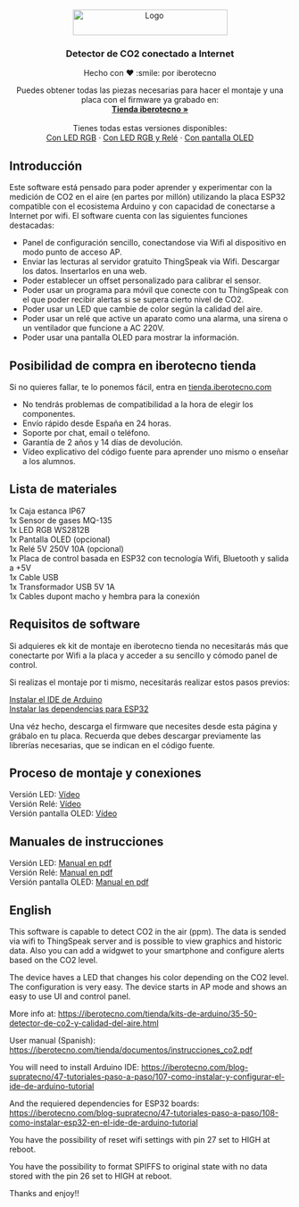 <!-- PROJECT LOGO -->
<br />
<p align="center">
  <a href="https://iberotecno.com/">
    <img src="https://iberotecno.com/images/logo_hz.png" alt="Logo" width="277" height="46">
  </a></p>
  

  <h3 align="center">Detector de CO2 conectado a Internet</h3>
<p align="center">Hecho con ❤️ :smile: por iberotecno</p>
  <p align="center">
    Puedes obtener todas las piezas necesarias para hacer el montaje y una placa con el firmware ya grabado en:
    <br />
    <a href="https://iberotecno.com/tienda/"><strong>Tienda iberotecno »</strong></a>
    <br />
    <br />
  Tienes todas estas versiones disponibles:
    <br />
    <a href="https://iberotecno.com/tienda/kits-de-arduino/35-55-detector-de-co2-y-calidad-del-aire.html">Con LED RGB</a>
    ·
    <a href="https://iberotecno.com/tienda/kits-de-arduino/35-54-detector-de-co2-y-calidad-del-aire.html#/34-rele-con_rele">Con LED RGB y Relé</a>
    ·
    <a href="https://iberotecno.com/tienda/kits-de-arduino/45-detector-de-co2-y-calidad-del-aire-con-pantalla-kit-de-aprendizaje.html">Con pantalla OLED</a>
  </p>
</p>


## Introducción

Este software está pensado para poder aprender y experimentar con la medición de CO2 en el aire (en partes por millón) utilizando la placa ESP32 compatible con el ecosistema Arduino y con capacidad de conectarse a Internet por wifi. El software cuenta con las siguientes funciones destacadas:

* Panel de configuración sencillo, conectandose via Wifi al dispositivo en modo punto de acceso AP.
* Enviar las lecturas al servidor gratuito ThingSpeak via Wifi. Descargar los datos. Insertarlos en una web.
* Poder establecer un offset personalizado para calibrar el sensor.
* Poder usar un programa para móvil que conecte con tu ThingSpeak con el que poder recibir alertas si se supera cierto nivel de CO2.
* Poder usar un LED que cambie de color según la calidad del aire.
* Poder usar un relé que active un aparato como una alarma, una sirena o un ventilador que funcione a AC 220V.
* Poder usar una pantalla OLED para mostrar la información.

## Posibilidad de compra en iberotecno tienda

Si no quieres fallar, te lo ponemos fácil, entra en <a href="https://iberotecno.com/tienda/">tienda.iberotecno.com</a>

* No tendrás problemas de compatibilidad a la hora de elegir los componentes.
* Envío rápido desde España en 24 horas.
* Soporte por chat, email o teléfono.
* Garantía de 2 años y 14 días de devolución.
* Vídeo explicativo del código fuente para aprender uno mismo o enseñar a los alumnos.

## Lista de materiales

1x Caja estanca IP67<br />
1x Sensor de gases MQ-135<br />
1x LED RGB WS2812B<br />
1x Pantalla OLED (opcional)<br />
1x Relé 5V 250V 10A (opcional)<br />
1x Placa de control basada en ESP32 con tecnología Wifi, Bluetooth y salida a +5V<br />
1x Cable USB<br />
1x Transformador USB 5V 1A<br />
1x Cables dupont macho y hembra para la conexión<br />

## Requisitos de software

Si adquieres ek kit de montaje en iberotecno tienda no necesitarás más que conectarte por Wifi a la placa y acceder a su sencillo y cómodo panel de control. 

Si realizas el montaje por ti mismo, necesitarás realizar estos pasos previos:

<a href="https://iberotecno.com/blog-supratecno/47-tutoriales-paso-a-paso/107-como-instalar-y-configurar-el-ide-de-arduino-tutorial">Instalar el IDE de Arduino</a><br />
<a href="https://iberotecno.com/blog-supratecno/47-tutoriales-paso-a-paso/108-como-instalar-esp32-en-el-ide-de-arduino-tutorial">Instalar las dependencias para ESP32</a><br />

Una véz hecho, descarga el firmware que necesites desde esta página y grábalo en tu placa. Recuerda que debes descargar previamente las librerías necesarias, que se indican en el código fuente.

## Proceso de montaje y conexiones

Versión LED: <a href="https://www.youtube.com/watch?v=x2a2iRNfipQ">Vídeo</a><br />
Versión Relé: <a href="https://www.youtube.com/watch?v=o4NenwlGSC4">Vídeo</a><br />
Versión pantalla OLED: <a href="https://www.youtube.com/watch?v=EoOteV0yaKs">Vídeo</a>

## Manuales de instrucciones

Versión LED: <a href="https://iberotecno.com/tienda/documentos/instrucciones_co2_led.pdf">Manual en pdf</a><br />
Versión Relé: <a href="https://iberotecno.com/tienda/documentos/instrucciones_co2_led.pdf">Manual en pdf</a><br />
Versión pantalla OLED: <a href="https://iberotecno.com/tienda/documentos/instrucciones_co2_pantalla.pdf">Manual en pdf</a>

## English

This software is capable to detect CO2 in the air (ppm). The data is sended via wifi to ThingSpeak server and is possible to view graphics and historic data. Also you can add a widgwet to your smartphone and configure alerts based on the CO2 level. 

The device haves a LED that changes his color depending on the CO2 level. The configuration is very easy. The device starts in AP mode and shows an easy to use UI and control panel.

More info at: https://iberotecno.com/tienda/kits-de-arduino/35-50-detector-de-co2-y-calidad-del-aire.html

User manual (Spanish): https://iberotecno.com/tienda/documentos/instrucciones_co2.pdf

You will need to install Arduino IDE: https://iberotecno.com/blog-supratecno/47-tutoriales-paso-a-paso/107-como-instalar-y-configurar-el-ide-de-arduino-tutorial

And the requiered dependencies for ESP32 boards: https://iberotecno.com/blog-supratecno/47-tutoriales-paso-a-paso/108-como-instalar-esp32-en-el-ide-de-arduino-tutorial

You have the possibility of reset wifi settings with pin 27 set to HIGH at reboot. 

You have the possibility to format SPIFFS to original state with no data stored with the pin 26 set to HIGH at reboot.

Thanks and enjoy!!
